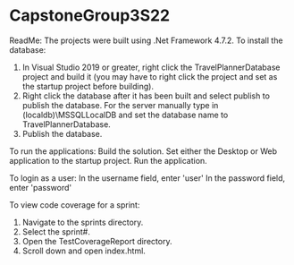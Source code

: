 # CapstoneGroup3S22
ReadMe:
The projects were built using .Net Framework 4.7.2.
To install the database:
1) In Visual Studio 2019 or greater, right click the TravelPlannerDatabase project and build it (you may have to right click the project and set as the startup project before building).
2) Right click the database after it has been built and select publish to publish the database. For the server manually type in (localdb)\MSSQLLocalDB and set the database name to TravelPlannerDatabase.
3) Publish the database.

To run the applications:
Build the solution.
Set either the Desktop or Web application to the startup project.
Run the application.

To login as a user:
In the username field, enter 'user'
In the password field, enter 'password'

To view code coverage for a sprint:
1) Navigate to the sprints directory.
2) Select the sprint#.
3) Open the TestCoverageReport directory.
4) Scroll down and open index.html.

